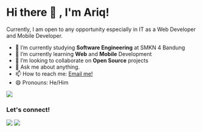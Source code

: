 # Hi there 👋 , I'm Ariq!
Currently, I am open to any opportunity especially in IT as a Web Developer and Mobile Developer.

- 🔭 I’m currently studying **Software Engineering** at SMKN 4 Bandung
- 🌱 I’m currently learning **Web** and **Mobile** Development
- 👯 I’m looking to collaborate on **Open Source** projects
- 💬 Ask me about anything.
- 📫 How to reach me: <a href="mailto:ariqhikari@gmail.com">Email me!</a>
- 😄 Pronouns: He/Him

<p>
    <img src="https://github-readme-stats.vercel.app/api?username=ariqhikari&hide=contribs,prs&show_icons=true&hide_border=true&title_color=000" />
</p>

### Let's connect!
<p>
    <a href="https://hikari.auroraweb.id" target="blank"><img src="https://img.shields.io/badge/Website-https://hikari.auroraweb.id-green?" /></a>
    <a href="https://www.linkedin.com/in/ariqhikari" target="blank"><img src="https://img.shields.io/badge/Ariq_Hikari-30302f?style=flat&logo=linkedin" /></a>
</p>

